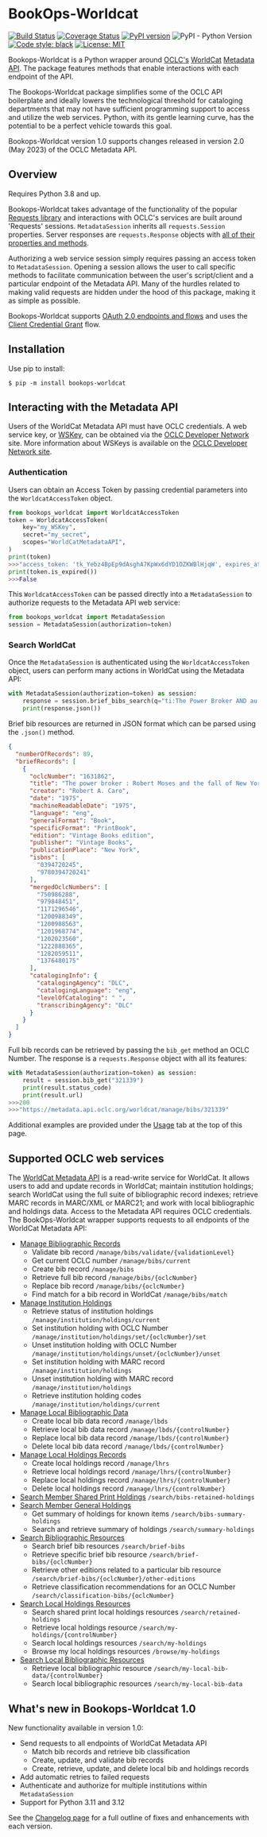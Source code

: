 # BookOps-Worldcat

[![Build Status](https://github.com/BookOps-CAT/bookops-marc/actions/workflows/unit-tests.yaml/badge.svg?branch=master)](https://github.com/BookOps-CAT/bookops-worldcat/actions) [![Coverage Status](https://coveralls.io/repos/github/BookOps-CAT/bookops-worldcat/badge.svg?branch=master&service=github)](https://coveralls.io/github/BookOps-CAT/bookops-worldcat?branch=master) [![PyPI version](https://badge.fury.io/py/bookops-worldcat.svg)](https://badge.fury.io/py/bookops-worldcat) ![PyPI - Python Version](https://img.shields.io/pypi/pyversions/bookops-worldcat) [![Code style: black](https://img.shields.io/badge/code%20style-black-000000.svg)](https://github.com/psf/black) [![License: MIT](https://img.shields.io/badge/License-MIT-yellow.svg)](https://opensource.org/licenses/MIT)


Bookops-Worldcat is a Python wrapper around [OCLC's](https://www.oclc.org/en/home.html) [WorldCat](https://www.worldcat.org/) [Metadata API](https://www.oclc.org/developer/develop/web-services/worldcat-metadata-api.en.html). The package features methods that enable interactions with each endpoint of the API.

The Bookops-Worldcat package simplifies some of the OCLC API boilerplate and ideally lowers the technological threshold for cataloging departments that may not have sufficient programming support to access and utilize the web services. Python, with its gentle learning curve, has the potential to be a perfect vehicle towards this goal.

Bookops-Worldcat version 1.0 supports changes released in version 2.0 (May 2023) of the OCLC Metadata API. 

## Overview

Requires Python 3.8 and up.

Bookops-Worldcat takes advantage of the functionality of the popular [Requests library](https://requests.readthedocs.io/en/master/) and interactions with OCLC's services are built around 'Requests' sessions. `MetadataSession` inherits all `requests.Session` properties. Server responses are `requests.Response` objects with [all of their properties and methods](https://requests.readthedocs.io/en/master/user/quickstart/#response-content).

Authorizing a web service session simply requires passing an access token to `MetadataSession`. Opening a session allows the user to call specific methods to facilitate communication between the user's script/client and a particular endpoint of the Metadata API. Many of the hurdles related to making valid requests are hidden under the hood of this package, making it as simple as possible.

Bookops-Worldcat supports [OAuth 2.0 endpoints and flows](https://www.oclc.org/developer/api/keys/oauth.en.html) and uses the [Client Credential Grant](https://www.oclc.org/developer/api/keys/oauth/client-credentials-grant.en.html) flow.

## Installation

Use pip to install:

`$ pip -m install bookops-worldcat`

## Interacting with the Metadata API
Users of the WorldCat Metadata API must have OCLC credentials. A web service key, or [WSKey](https://www.oclc.org/developer/develop/authentication/what-is-a-wskey.en.html), can be obtained via the [OCLC Developer Network](https://platform.worldcat.org/wskey/) site. More information about WSKeys is available on the [OCLC Developer Network site](https://www.oclc.org/developer/develop/authentication/how-to-request-a-wskey.en.html). 


### Authentication
Users can obtain an Access Token by passing credential parameters into the `WorldcatAccessToken` object.

```python
from bookops_worldcat import WorldcatAccessToken
token = WorldcatAccessToken(
    key="my_WSKey",
    secret="my_secret",
    scopes="WorldCatMetadataAPI",
)
print(token)
>>>"access_token: 'tk_Yebz4BpEp9dAsghA7KpWx6dYD1OZKWBlHjqW', expires_at: '2024-01-01 17:19:58Z'"
print(token.is_expired())
>>>False
```
This `WorldcatAccessToken` can be passed directly into a `MetadataSession` to authorize requests to the Metadata API web service:

```python
from bookops_worldcat import MetadataSession
session = MetadataSession(authorization=token)
```

### Search WorldCat
Once the `MetadataSession` is authenticated using the `WorldcatAccessToken` object, users can perform many actions in WorldCat using the Metadata API:

```python title="Brief Bib Search"
with MetadataSession(authorization=token) as session:
    response = session.brief_bibs_search(q="ti:The Power Broker AND au: Caro, Robert")
    print(response.json())
```

Brief bib resources are returned in JSON format which can be parsed using the `.json()` method.
```json title="Brief Bib json"
{
  "numberOfRecords": 89,
  "briefRecords": [
    {
      "oclcNumber": "1631862",
      "title": "The power broker : Robert Moses and the fall of New York",
      "creator": "Robert A. Caro",
      "date": "1975",
      "machineReadableDate": "1975",
      "language": "eng",
      "generalFormat": "Book",
      "specificFormat": "PrintBook",
      "edition": "Vintage Books edition",
      "publisher": "Vintage Books",
      "publicationPlace": "New York",
      "isbns": [
        "0394720245",
        "9780394720241"
      ],
      "mergedOclcNumbers": [
        "750986288",
        "979848451",
        "1171296546",
        "1200988349",
        "1200988563",
        "1201968774",
        "1202023560",
        "1222888365",
        "1282059511",
        "1376480175"
      ],
      "catalogingInfo": {
        "catalogingAgency": "DLC",
        "catalogingLanguage": "eng",
        "levelOfCataloging": " ",
        "transcribingAgency": "DLC"
      }
    }
  ]
}
```
Full bib records can be retrieved by passing the `bib_get` method an OCLC Number. The response is a `requests.Response` object with all its features:
```python title="Get Full Bib Record"
with MetadataSession(authorization=token) as session:
    result = session.bib_get("321339")
    print(result.status_code) 
    print(result.url)
>>>200
>>>"https://metadata.api.oclc.org/worldcat/manage/bibs/321339"
```
Additional examples are provided under the [Usage](auth.md) tab at the top of this page.

## Supported OCLC web services

The [WorldCat Metadata API](https://www.oclc.org/developer/develop/web-services/worldcat-metadata-api.en.html) is a read-write service for WorldCat. It allows users to add and update records in WorldCat; maintain institution holdings; search WorldCat using the full suite of bibliographic record indexes; retrieve MARC records in MARC/XML or MARC21; and work with local bibliographic and holdings data. Access to the Metadata API requires OCLC credentials. The BookOps-Worldcat wrapper supports requests to all endpoints of the WorldCat Metadata API:

+ [Manage Bibliographic Records](manage_bibs.md)
    + Validate bib record `/manage/bibs/validate/{validationLevel}`
    + Get current OCLC number `/manage/bibs/current`
    + Create bib record `/manage/bibs`
    + Retrieve full bib record `/manage/bibs/{oclcNumber}`
    + Replace bib record `/manage/bibs/{oclcNumber}`
    + Find match for a bib record in WorldCat `/manage/bibs/match`
+ [Manage Institution Holdings](manage_holdings.md)
    + Retrieve status of institution holdings `/manage/institution/holdings/current`
    + Set institution holding with OCLC Number `/manage/institution/holdings/set/{oclcNumber}/set`
    + Unset institution holding with OCLC Number `/manage/institution/holdings/unset/{oclcNumber}/unset`
    + Set institution holding with MARC record `/manage/institution/holdings`
    + Unset institution holding with MARC record `/manage/institution/holdings`
    + Retrieve institution holding codes `/manage/institution/holdings/current`
+ [Manage Local Bibliographic Data](local.md)
    + Create local bib data record `/manage/lbds`
    + Retrieve local bib data record `/manage/lbds/{controlNumber}`
    + Replace local bib data record `/manage/lbds/{controlNumber}`
    + Delete local bib data record `/manage/lbds/{controlNumber}`
+ [Manage Local Holdings Records](local.md)
    + Create local holdings record `/manage/lhrs`
    + Retrieve local holdings record `/manage/lhrs/{controlNumber}`
    + Replace local holdings record `/manage/lhrs/{controlNumber}`
    + Delete local holdings record `/manage/lhrs/{controlNumber}`
+ [Search Member Shared Print Holdings](search.md) `/search/bibs-retained-holdings`
+ [Search Member General Holdings](search.md)
    + Get summary of holdings for known items `/search/bibs-summary-holdings`
    + Search and retrieve summary of holdings `/search/summary-holdings`
+ [Search Bibliographic Resources](search.md)
    + Search brief bib resources `/search/brief-bibs`
    + Retrieve specific brief bib resource `/search/brief-bibs/{oclcNumber}`
    + Retrieve other editions related to a particular bib resource `/search/brief-bibs/{oclcNumber}/other-editions`
    + Retrieve classification recommendations for an OCLC Number `/search/classification-bibs/{oclcNumber}`
+ [Search Local Holdings Resources](local.md)
    + Search shared print local holdings resources `/search/retained-holdings`
    + Retrieve local holdings resource `/search/my-holdings/{controlNumber}`
    + Search local holdings resources `/search/my-holdings`
    + Browse my local holdings resources `/browse/my-holdings`
+ [Search Local Bibliographic Resources](local.md)
    + Retrieve local bibliographic resource `/search/my-local-bib-data/{controlNumber}`
    + Search local bibliographic resources `/search/my-local-bib-data`

## What's new in Bookops-Worldcat 1.0

New functionality available in version 1.0:

+ Send requests to all endpoints of WorldCat Metadata API
    + Match bib records and retrieve bib classification
    + Create, update, and validate bib records
    + Create, retrieve, update, and delete local bib and holdings records
+ Add automatic retries to failed requests
+ Authenticate and authorize for multiple institutions within `MetadataSession`
+ Support for Python 3.11 and 3.12

See the [Changelog page](https://bookops-cat.github.io/bookops-worldcat/latest/changelog/) for a full outline of fixes and enhancements with each version.